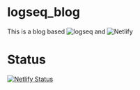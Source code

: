# logseq_blog

This is a blog based ![logseq](https://logseq.com/) and ![Netlify](https://www.netlify.com/)


# Status

[![Netlify Status](https://api.netlify.com/api/v1/badges/c7f8c607-5c96-47bf-813c-3692f33f5277/deploy-status)](https://app.netlify.com/sites/congjinyebaiya/deploys)
